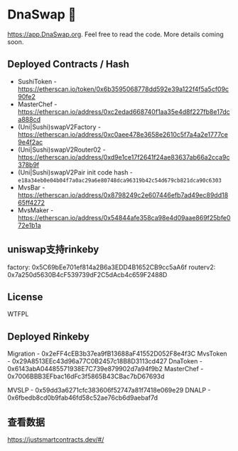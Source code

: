 # DnaSwap 🍣

https://app.DnaSwap.org. Feel free to read the code. More details coming soon.

## Deployed Contracts / Hash

- SushiToken - https://etherscan.io/token/0x6b3595068778dd592e39a122f4f5a5cf09c90fe2
- MasterChef - https://etherscan.io/address/0xc2edad668740f1aa35e4d8f227fb8e17dca888cd
- (Uni|Sushi)swapV2Factory - https://etherscan.io/address/0xc0aee478e3658e2610c5f7a4a2e1777ce9e4f2ac
- (Uni|Sushi)swapV2Router02 - https://etherscan.io/address/0xd9e1ce17f2641f24ae83637ab66a2cca9c378b9f
- (Uni|Sushi)swapV2Pair init code hash - `e18a34eb0e04b04f7a0ac29a6e80748dca96319b42c54d679cb821dca90c6303`
- MvsBar - https://etherscan.io/address/0x8798249c2e607446efb7ad49ec89dd1865ff4272
- MvsMaker - https://etherscan.io/address/0x54844afe358ca98e4d09aae869f25bfe072e1b1a

## uniswap支持rinkeby
factory: 0x5C69bEe701ef814a2B6a3EDD4B1652CB9cc5aA6f
routerv2: 0x7a250d5630B4cF539739dF2C5dAcb4c659F2488D

## License

WTFPL


## Deployed Rinkeby

Migration -  0x2eFF4cEB3b37ea9fB13688aF41552D052F8e4f3C
MvsToken - 0x29A8513EEc43d96a77C0B2457c18B8D3113cd427
DnaToken - 0x6143abA04485571938E7C739e879902d7a94f9b2
MasterChef - 0x7006BBB3EFbac16dFc3f5865B43CBac7bD67693d

MVSLP - 0x59dd3a6271cfc383606f52747a81f7418e069e29
DNALP - 0x6fbedb8cd0b9fab46fd58c52ae76cb6d9aebaf7d


## 查看数据
https://justsmartcontracts.dev/#/